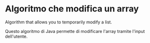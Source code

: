 # Algoritmo che modifica un array
Algorithm that allows you to temporarily modify a list.

Questo algoritmo di Java permette di modificare l'array tramite l'input dell'utente. 

